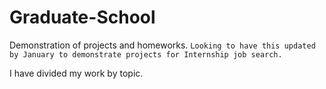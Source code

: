 # Graduate-School
Demonstration of projects and homeworks. `Looking to have this updated by January to demonstrate projects for Internship job search.`

I have divided my work by topic.
